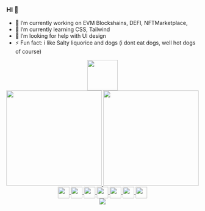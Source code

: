 ### HI 👋

- 🔭 I’m currently working on EVM Blockshains, DEFI, NFTMarketplace,  
- 🌱 I’m currently learning CSS, Tailwind  
- 🤔 I’m looking for help with UI design
- ⚡ Fun fact: i like Salty liquorice and dogs (i dont eat dogs, well hot dogs of course)

<div align="center" style="display: inline_block">
  <a href="https://www.linkedin.com/"  >
    <img height="80" widith="80" src="https://cdn.jsdelivr.net/gh/devicons/devicon/icons/linkedin/linkedin-original-wordmark.svg" />
  </a>
</div>

<div align="center">
  <a href="https://github.com/panoptisDev">
    <img height="250em" src="https://github-readme-stats.vercel.app/api?username=panoptisDev&count_private=true&show_icons=true&theme=dracula&hide_border=true"/>
    <img height="250em" src="https://github-readme-stats.vercel.app/api/top-langs/?username=panoptisDev&theme=dracula&hide_border=true"/>
  </a>
</div>

<div style="display: inline_block" align="center">
  <a href="https://github.com/panoptisDev">
    <img align="center" height="30" widith="30" src="https://docs.soliditylang.org/en/v0.8.11/_static/logo.svg" />
    <img align="center" height="30" widith="30" src="https://img.icons8.com/color/344/bitcoin--v1.png" />
    <img align="center" height="30" widith="30" src="https://cdn.jsdelivr.net/gh/devicons/devicon/icons/react/react-original.svg" />
    <img align="center" height="30" widith="30" src="https://cdn.jsdelivr.net/gh/devicons/devicon/icons/redux/redux-original.svg" />  
    <img align="center" height="30" widith="30" src="https://cdn.jsdelivr.net/gh/devicons/devicon/icons/javascript/javascript-original.svg" />
    <img align="center" height="30" widith="30" src="https://cdn.jsdelivr.net/gh/devicons/devicon/icons/nodejs/nodejs-original.svg" />
    <img align="center" height="30" widith="30" src="https://cdn.jsdelivr.net/gh/devicons/devicon/icons/python/python-plain.svg" />
  </a>
</div>
<div style="display: inline_block" align="center">
  <a href="https://github.com/panoptisDev">
    <img align="center" src="https://github.com/panoptisDev/panoptisDev/blob/output/github-contribution-grid-snake.svg" />
  </a>
</div>
